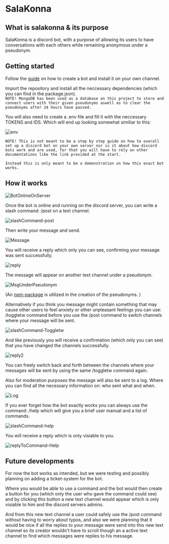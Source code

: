 # SalaKonna

## What is salakonna & its purpose

SalaKonna is a discord bot, with a purpose of allowing its users to have conversations with each others while remaining anonymous under a pseudonym. 

## Getting started

Follow the [guide](https://discord.com/developers/docs/intro) on how to create a bot and install it on your own channel. 

Import the repository and install all the neccessary dependencies (which you can find in the package.json).\
`NOTE! MongoDB has been used as a database on this project to store and connect users with their given pseudonyms aswell as to clear the pseudonyms after 24 hours have passed. `

You will also need to create a .env file and fill it with the neccessary TOKENS and IDS. Which will end up looking somewhat similiar to this: 

![env](https://user-images.githubusercontent.com/98490914/204344259-a3e348c0-6aac-4220-ab7c-b51523aebb0b.png)

`NOTE! This is not meant to be a step by step guide on how to overall set up a discord bot on your own server nor is it about how discord bots work and are used, for that you will have to rely on other documentations like the link provided at the start. `

`Instead this is only meant to be a demonstration on how this exact bot works. `

## How it works

![BotOnlineOnServer](https://user-images.githubusercontent.com/98490914/204345249-bc3504c1-fe32-4939-8870-08c50a510201.png)

Once the bot is online and running on the discord server, you can write a slash command: /post on a text channel. 

![slashCommand-post](https://user-images.githubusercontent.com/98490914/204326777-5139611f-c04e-4c0a-8db3-41930ce5cb4b.png)

Then write your message and send. 

![Message](https://user-images.githubusercontent.com/98490914/204327731-447c4781-94fd-47c0-9eb9-afcf2c87cb5e.png)

You will receive a reply which only you can see, confirming your message was sent successfully. 

![reply](https://user-images.githubusercontent.com/98490914/204327528-f87bc683-89d3-41b2-ac6e-31397a064631.png)

The message will appear on another text channel under a pseudonym. 

![MsgUnderPseudonym](https://user-images.githubusercontent.com/98490914/204328045-620dee33-52fb-4866-862d-3a72649369b9.png)

(An [npm-package](https://www.npmjs.com/package/random-word-slugs/v/0.0.3) is utilized in the creation of the pseudonyms. )

Alternatively if you think you message might contain something that may cause other users to feel anxiety or other unpleasant feelings you can use: /toggletw command before you use the /post command to switch channels where your message will be sent. 

![slashCommand-Toggletw](https://user-images.githubusercontent.com/98490914/204336894-d866a208-670d-4986-bea3-a7dc0a71a42b.png)

And like previously you will receive a confirmation (which only you can see) that you have changed the channels successfully. 

![reply2](https://user-images.githubusercontent.com/98490914/204337217-2d0fcaf0-0d96-4fe3-90e5-6a379868277e.png)

You can freely switch back and forth between the channels where your messages will be sent by using the same /toggletw command again. 

Also for moderation purposes the message will also be sent to a log. Where you can find all the necessary information on: who sent what and when. 

![Log](https://user-images.githubusercontent.com/98490914/204331573-e645b146-0dde-489a-8219-6799ca4dc817.png)

If you ever forget how the bot exactly works you can always use the command: /help which will give you a brief user manual and a list of commands. 

![slashCommand-help](https://user-images.githubusercontent.com/98490914/204350972-27e37dd8-605d-42f3-bad6-0db5c8194841.png)

You will receive a reply which is only visiable to you. 

![replyToCommand-Help](https://user-images.githubusercontent.com/98490914/204351095-996d2589-8ae3-437c-8e4f-9b9019df32c4.png)

## Future developments

For now the bot works as intended, but we were testing and possibly planning on adding a ticket-system for the bot. 

Where you would be able to use a command and the bot would then create a button for you (which only the user who gave the command could see) and by clicking this button a new text channel would appear which is only visiable to him and the discord servers admins. 

And from this new text channel a user could safely use the /post command without having to worry about typos, and also we were planning that it would be nice if all the replies to your message were send into this new text channel so its creator wouldn't have to scroll though an a active text channel to find which messages were replies to his message. 
